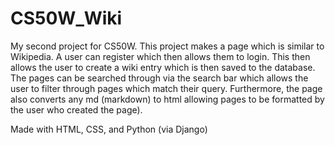 # CS50W_Wiki

My second project for CS50W. This project makes a page which is similar to Wikipedia. A user can register which then allows them to login. This then allows the user to create a wiki entry which is then saved to the database. The pages can be searched through via the search bar which allows the user to filter through pages which match their query. Furthermore, the page also converts any md (markdown) to html allowing pages to be formatted by the user who created the page).

Made with HTML, CSS, and Python (via Django)
